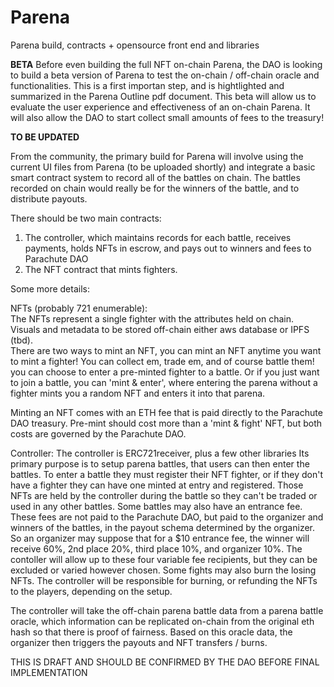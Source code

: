 # Parena
Parena build, contracts + opensource front end and libraries

**BETA**
Before even building the full NFT on-chain Parena, the DAO is looking to build a beta version of Parena to test the on-chain / off-chain oracle and functionalities. 
This is a first importan step, and is hightlighted and summarized in the Parena Outline pdf document. 
This beta will allow us to evaluate the user experience and effectiveness of an on-chain Parena. 
It will also allow the DAO to start collect small amounts of fees to the treasury! 



**TO BE UPDATED**

From the community, the primary build for Parena will involve using the current UI files from Parena (to be uploaded shortly)
and integrate a basic smart contract system to record all of the battles on chain. 
The battles recorded on chain would really be for the winners of the battle, and to distribute payouts. 

There should be two main contracts:

1. The controller, which maintains records for each battle, receives payments, holds NFTs in escrow, and pays out to winners and fees to Parachute DAO
2. The NFT contract that mints fighters. 


Some more details: 

NFTs (probably 721 enumerable):  
The NFTs represent a single fighter with the attributes held on chain. Visuals and metadata to be stored off-chain either aws database or IPFS (tbd).  
There are two ways to mint an NFT, you can mint an NFT anytime you want to mint a fighter! 
You can collect em, trade em, and of course battle them! you can choose to enter a pre-minted fighter to a battle. 
Or if you just want to join a battle, you can 'mint & enter', where entering the parena without a fighter mints you a random NFT and enters it into that parena. 

Minting an NFT comes with an ETH fee that is paid directly to the Parachute DAO treasury. Pre-mint should cost more than a 'mint & fight' NFT, 
but both costs are governed by the Parachute DAO. 


Controller: 
The controller is ERC721receiver, plus a few other libraries
Its primary purpose is to setup parena battles, that users can then enter the battles. To enter a battle they must register their NFT fighter, 
or if they don't have a fighter they can have one minted at entry and registered. Those NFTs are held by the controller during the battle so they can't be
traded or used in any other battles. 
Some battles may also have an entrance fee. These fees are not paid to the Parachute DAO, but paid to the organizer and winners of the battles, in the payout schema determined by the organizer. 
So an organizer may suppose that for a $10 entrance fee, the winner will receive 60%, 2nd place 20%, third place 10%, and organizer 10%. 
The contoller will allow up to these four variable fee recipients, but they can be excluded or varied however chosen. 
Some fights may also burn the losing NFTs. The controller will be responsible for burning, or refunding the NFTs to the players, depending on the setup. 

The controller will take the off-chain parena battle data from a parena battle oracle, which information can be replicated on-chain from the original eth hash
so that there is proof of fairness. Based on this oracle data, the organizer then triggers the payouts and NFT transfers / burns. 


THIS IS DRAFT AND SHOULD BE CONFIRMED BY THE DAO BEFORE FINAL IMPLEMENTATION
